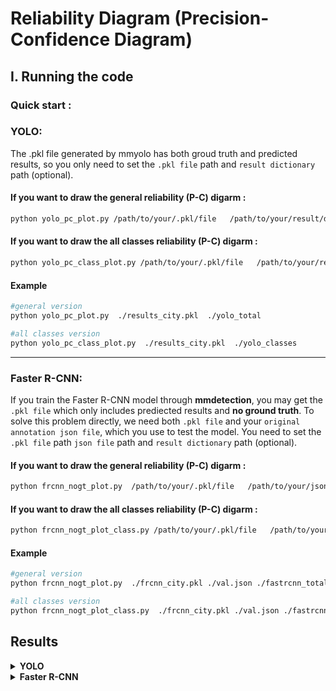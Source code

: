 # Reliability Diagram (Precision-Confidence Diagram)

## I. Running the code

### Quick start :

### YOLO:
The .pkl file generated by mmyolo has both groud truth and predicted results, so you only need to set the `.pkl file` path and `result dictionary` path (optional).

#### If you want to draw the general reliability (P-C) digarm :

```bash
python yolo_pc_plot.py /path/to/your/.pkl/file   /path/to/your/result/dictionary/
```
#### If you want to draw the all classes reliability (P-C) digarm :

```bash
python yolo_pc_class_plot.py /path/to/your/.pkl/file   /path/to/your/result/dictionary/
```
#### Example
```bash
#general version
python yolo_pc_plot.py  ./results_city.pkl  ./yolo_total

#all classes version
python yolo_pc_class_plot.py  ./results_city.pkl  ./yolo_classes
```
---
### Faster R-CNN:
If you train the Faster R-CNN model through **mmdetection**, you may get the `.pkl file` which only includes prediected results and **no ground truth**. To solve this problem directly, we need both `.pkl file` and your `original annotation json file`, which you use to test the model. You need to set the `.pkl file` path `json file` path and `result dictionary` path (optional).

#### If you want to draw the general reliability (P-C) digarm :

```bash
python frcnn_nogt_plot.py  /path/to/your/.pkl/file   /path/to/your/json/file   /path/to/your/result/dictionary/
```
#### If you want to draw the all classes reliability (P-C) digarm :

```bash
python frcnn_nogt_plot_class.py /path/to/your/.pkl/file   /path/to/your/json/file   /path/to/your/result/dictionary/
```
#### Example
```bash
#general version
python frcnn_nogt_plot.py  ./frcnn_city.pkl ./val.json ./fastrcnn_total

#all classes version
python frcnn_nogt_plot_class.py  ./frcnn_city.pkl ./val.json ./fastrcnn_classes
```


## Results


<details>
  <summary><b>YOLO</b></summary>

* Download the results [here](https://drive.google.com/drive/folders/1nkI-XmHxhHOKLAfe4tNSv7lAsdcPlQgR?usp=sharing). 

</details>


<details>
  <summary><b>Faster R-CNN</b></summary>

* Download the results [here](https://drive.google.com/drive/folders/1-t0odqWutUshVfxE_WMWDCz5pPvVyrB8?usp=sharing). 

</details>
